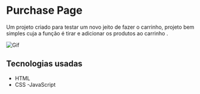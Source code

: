 # Purchase Page
Um projeto criado para testar um novo jeito de fazer o carrinho, projeto bem simples cuja a função é tirar e adicionar os produtos ao carrinho   .  

<img src="../src/images/Readme.gif" alt =" Gif" >

## Tecnologias usadas

 - HTML
 - CSS
 -JavaScript
